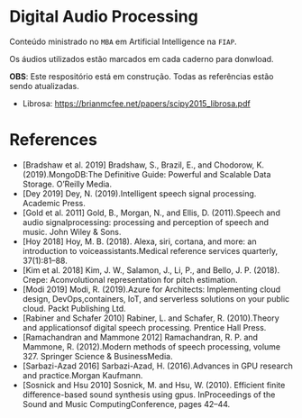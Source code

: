 # Digital Audio Processing

Conteúdo ministrado no `MBA` em Artificial Intelligence na `FIAP`.

Os áudios utilizados estão marcados em cada caderno para donwload.

**OBS**: Este respositório está em construção. Todas as referências estão sendo atualizadas.

* Librosa: https://brianmcfee.net/papers/scipy2015_librosa.pdf

# References
* [Bradshaw et al. 2019]  Bradshaw, S., Brazil, E., and Chodorow, K. (2019).MongoDB:The Definitive Guide: Powerful and Scalable Data Storage. O’Reilly Media.
* [Dey 2019]  Dey, N. (2019).Intelligent speech signal processing. Academic Press.
* [Gold et al. 2011]  Gold, B., Morgan, N., and Ellis, D. (2011).Speech and audio signalprocessing: processing and perception of speech and music. John Wiley & Sons.
* [Hoy 2018]  Hoy, M. B. (2018).  Alexa, siri, cortana, and more:  an introduction to voiceassistants.Medical reference services quarterly, 37(1):81–88.
* [Kim et al. 2018]  Kim,  J.  W.,  Salamon,  J.,  Li,  P.,  and  Bello,  J.  P.  (2018).   Crepe:  Aconvolutional representation for pitch estimation.
* [Modi 2019]  Modi, R. (2019).Azure for Architects: Implementing cloud design, DevOps,containers, IoT, and serverless solutions on your public cloud. Packt Publishing Ltd.
* [Rabiner and Schafer 2010]  Rabiner, L. and Schafer, R. (2010).Theory and applicationsof digital speech processing. Prentice Hall Press.
* [Ramachandran and Mammone 2012]  Ramachandran,  R. P. and Mammone,  R. (2012).Modern  methods  of  speech  processing,  volume  327.   Springer  Science  &  BusinessMedia.
* [Sarbazi-Azad 2016]  Sarbazi-Azad, H. (2016).Advances in GPU research and practice.Morgan Kaufmann.
* [Sosnick and Hsu 2010]  Sosnick,  M.  and  Hsu,  W.  (2010).   Efficient  finite  difference-based sound synthesis using gpus. InProceedings of the Sound and Music ComputingConference, pages 42–44.